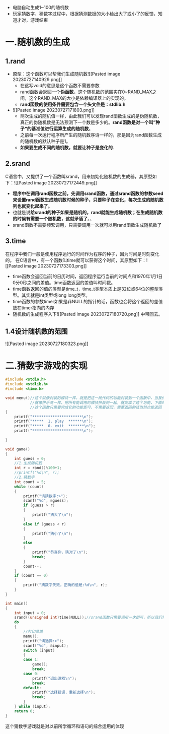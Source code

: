 - 电脑自动生成1~100的随机数
- 玩家猜数字，猜数字过程中，根据猜测数据的大小给出大了或小了的反馈，知道才对，游戏结束
# 一.随机数的生成 
## 1.rand
- 原型：这个函数可以帮我们生成随机数![[Pasted image 20230727140929.png]]
	- 在这写void的意思是这个函数不需要参数
	- rand函数会返回一个**伪函数**，这个随机数的范围实在0~RAND_MAX之间，这个RAND_MAX的大小是依赖编译器上的实现的。
	- **rand函数的使用条件需要包含一个头文件是：stdlib.h**
- ![[Pasted image 20230727171803.png]]
	- 两次生成的随机值一样，由此我们可以发现rand函数生成的是伪随机数，真正的伪随机数是无法预测下一个数是多少的。**rand函数是对一个叫”种子“的基准值进行运算生成的随机数**。
	- 之前每一次运行程序所产生的随机数序诗一样的，那是因为rand函数生成的随机数的默认种子是1。
	- **如果要生成不同的随机数，就要让种子是变化的**.
## 2.srand
C语言中，又提供了一个函数叫srand，用来初始化随机数的生成器，其原型如下：![[Pasted image 20230727172449.png]]
- **程序中在调用rand函数之前，先调用srand函数，通过srand函数的参数seed来设置rand函数生成随机数时候的种子，只要种子在变化，每次生成的随机数列也就变化起来了**。
- 也就是说**给srand的种子如果是随机的，rand就能生成随机数；在生成随机数的时候有需要一个随机数，这就矛盾了**。、
- srand函数不需要频繁调用，只需要调用一次就可以用rand函数生成随机数了
## 3.time
在程序中我们一般是使用程序运行的时间作为程序的种子，因为时间是时刻变化的。
在C语言中，有一个函数叫time就可以获得这个时间，其原型如下：![[Pasted image 20230727173303.png]]
- time函数会返回当前的日历时间，返回程序运行当前的时间点和1970年1月1日0分0秒之间的差值。time函数返回的差值叫时间戳。
- time函数返回的值的类型是time_t，time_t类型本质上是32位或64位的整型类型。其实就是int类型或long long类型。
- time函数的参数timer如果是⾮NULL的指针的话，函数也会将这个返回的差值放在timer指向的内存
- 随机数的生成程序入下![[Pasted image 20230727180720.png]]
中带回去。
## 1.4设计随机数的范围
![[Pasted image 20230727180323.png]]
# 二.猜数字游戏的实现
```c
#include <stdio.h>
#include <stdlib.h>
#include <time.h>

void menu()//这个就像封装的模块一样，就是把这一段代码的功能封装到一个函数中，当我们用到的这个功能的时候，直接调用就行了
           //就像拼乐高一样，把所有能调用的模块拼装到一起，就完成了这个功能，下面的game函数也是一样的功能
	       //这个函数只需要完成它的功能即可，不需要返回，需要返回的话当然也能返回
{
	printf("**********************\n");
	printf("*****  1. play  ******\n");
	printf("*****  0. exit  *******\n");
	printf("**********************\n");
	
}

void game()
{
	int guess = 0;
	//1.生成随机数
	int r = rand()%100+1;
	//printf("%d\n", r);
	//2.猜数字
	int count = 5;
	while (count)
	{
		printf("请猜数字:>");
		scanf("%d", &guess);
		if (guess > r)
		{
			printf("猜大了\n");
		}
		else if (guess < r)
		{
			printf("猜小了\n");
		}
		else
		{
			printf("恭喜你，猜对了\n");
			break;
		}
		count--;
	}
	if (count == 0)
	{
		printf("猜数字失败，正确的值是:%d\n", r);
	}
}

int main()
{
	int input = 0;
	srand((unsigned int)time(NULL));//srand函数只需要调用一次即可，所以我们将他放入主函数
	do
	{
		//打印菜单
		menu();
		printf("请选择:>");
		scanf("%d", &input);
		switch (input)
		{
		case 1:
			game();
			break;
		case 0:
			printf("退出游戏\n");
			break;
		default:
			printf("选择错误，重新选择\n");
			break;
		}
	} while (input);
	return 0;
}
```
这个猜数字游戏就是对以前所学循环和语句的综合运用的体现